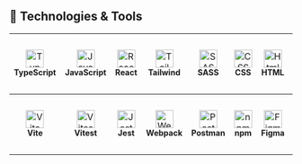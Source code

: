## 🔧 Technologies & Tools

<table>
<tbody>
  <tr>
   <!-- <td align="center" height="108" width="108">
      <img
        src="https://cdn.jsdelivr.net/gh/devicons/devicon/icons/nodejs/nodejs-original.svg"
        width="32px"
        height="32px"
        alt="Node"
      />
      <br /><strong style="font-size: 14px;">Node</strong>
    </td>
    <td align="center" height="108" width="108">
      <img
        src="https://cdn.jsdelivr.net/gh/devicons/devicon/icons/express/express-original.svg"
        width="32px"
        height="32px"
        alt="Express"
      />
      <br /><strong style="font-size: 14px;">Express</strong>
    </td>
    <td align="center" height="108" width="108">
      <img
        src="https://cdn.jsdelivr.net/gh/devicons/devicon/icons/postgresql/postgresql-original.svg"
        width="32px"
        height="32px"
        alt="PostgreSQL"
      />
      <br /><strong style="font-size: 14px;">PostgreSQL</strong>
    </td>
     <td align="center" height="108" width="108">
      <img
        src="https://cdn.jsdelivr.net/gh/devicons/devicon@latest/icons/prisma/prisma-original.svg"
        width="32px"
        height="32px"
        alt="Prisma"
      />
      <br /><strong style="font-size: 14px;">Prisma</strong>
    </td>  -->
<td align="center" height="108" width="108">
      <img
        src="https://cdn.jsdelivr.net/gh/devicons/devicon/icons/typescript/typescript-plain.svg"
        width="32px"
        height="32px"
        alt="TypeScript"
      />
     <br />
     <strong style="font-size: 14px;">TypeScript</strong>
    </td>
<td align="center" height="108" width="108">
      <img
        src="https://cdn.jsdelivr.net/gh/devicons/devicon/icons/javascript/javascript-plain.svg"
        width="32px"
        height="32px"
        alt="JavaScript"
      />
      <br /><strong style="font-size: 14px;">JavaScript</strong>
    </td>
<td align="center" height="108" width="108">
      <img
        src="https://cdn.jsdelivr.net/gh/devicons/devicon/icons/react/react-original.svg"
        width="32px"
        height="32px"
        alt="React"
      />
      <br /><strong style="font-size: 14px;">React</strong>
    </td>

<!-- <td align="center" height="108" width="108">
      <img
        src="https://cdn.jsdelivr.net/gh/devicons/devicon/icons/redux/redux-original.svg"
        width="32px"
        height="32px"
        alt="Redux"
      />
      <br /><strong style="font-size: 14px;">Redux</strong>
    </td> -->

<!-- <td align="center" height="108" width="108">
      <img
        src="https://cdn.jsdelivr.net/gh/devicons/devicon/icons/nextjs/nextjs-original.svg"
        width="32px"
        height="32px"
        alt="Next"
      />
      <br /><strong style="font-size: 14px;">Next</strong>
    </td>  -->

<td align="center" height="108" width="108">
      <img
        src="https://cdn.jsdelivr.net/gh/devicons/devicon/icons/tailwindcss/tailwindcss-original.svg"
        width="32px"
        height="32px"
        alt="Tailwind"
      />
      <br /><strong style="font-size: 14px;">Tailwind</strong>
    </td>
    <td align="center" height="108" width="108">
      <img
        src="https://cdn.jsdelivr.net/gh/devicons/devicon/icons/sass/sass-original.svg"
        width="32px"
        height="32px"
        alt="SASS"
      />
      <br /><strong style="font-size: 14px;">SASS</strong>
    </td>
    <td align="center" height="108" width="108">
      <img
        src="https://cdn.jsdelivr.net/gh/devicons/devicon/icons/css3/css3-original.svg"
        width="32px"
        height="32px"
        alt="CSS"
      />
      <br /><strong style="font-size: 14px;">CSS</strong>
    </td>
    <td align="center" height="108" width="108">
      <img
        src="https://cdn.jsdelivr.net/gh/devicons/devicon/icons/html5/html5-original.svg"
        width="32px"
        height="32px"
        alt="Html"
      />
      <br /><strong style="font-size: 14px;">HTML</strong>
    </td>
<td align="center" height="108" width="108">
      <img
        src="https://cdn.jsdelivr.net/gh/devicons/devicon/icons/git/git-original.svg"
        width="32px"
        height="32px"
        alt="Git"
      />
      <br /><strong style="font-size: 14px; ">Git</strong>
    </td>

</tr>
 </tbody>
  <tbody>
<tr>
<td align="center" height="108" width="108">
      <img
        src="https://cdn.jsdelivr.net/gh/devicons/devicon/icons/vitejs/vitejs-original.svg"
        width="32px"
        height="32px"
        alt="Vite"
      />
      <br /><strong style="font-size: 14px;">Vite</strong>
    </td>

<td align="center" height="108" width="108">
      <img
        src="https://cdn.jsdelivr.net/gh/devicons/devicon/icons/vitest/vitest-original.svg"
        width="32px"
        height="32px"
        alt="Vitest"
      />
      <br /><strong style="font-size: 14px;">Vitest</strong>
    </td>

<td align="center" height="108" width="108">
      <img
        src="https://cdn.jsdelivr.net/gh/devicons/devicon/icons/jest/jest-plain.svg"
        width="32px"
        height="32px"
        alt="Jest"
      />
      <br /><strong style="font-size: 14px;">Jest</strong>
    </td>
<td align="center" height="108" width="108">
      <img
        src="https://cdn.jsdelivr.net/gh/devicons/devicon/icons/webpack/webpack-original.svg"
        width="32px"
        height="32px"
        alt="Webpack"
      />
      <br /><strong style="font-size: 14px;">Webpack</strong>
    </td>
<!-- <td align="center" height="108" width="108">
      <img
        src="https://cdn.jsdelivr.net/gh/devicons/devicon/icons/babel/babel-original.svg"
        width="32px"
        height="32px"
        alt="Babel"
      />
      <br /><strong style="font-size: 14px;">Babel</strong>
    </td> -->
<td align="center" height="108" width="108">
      <img
        src="https://cdn.jsdelivr.net/gh/devicons/devicon/icons/postman/postman-original.svg"
        width="32px"
        height="32px"
        alt="Postman"
      />
      <br /><strong style="font-size: 14px;">Postman</strong>
    </td>

<td align="center" height="108" width="108">
      <img
        src="https://cdn.jsdelivr.net/gh/devicons/devicon/icons/npm/npm-original-wordmark.svg"
        width="32px"
        height="32px"
        alt="npm"
      />
      <br /><strong style="font-size: 14px;">npm</strong>
    </td>

<td align="center" height="108" width="108">
      <img
        src="https://cdn.jsdelivr.net/gh/devicons/devicon/icons/figma/figma-original.svg"
        width="32px"
        height="32px"
        alt="Figma"
      />
      <br /><strong style="font-size: 14px;">Figma</strong>
    </td>
    
<td align="center" height="108" width="108">
      <img
        src="https://cdn.jsdelivr.net/gh/devicons/devicon/icons/vscode/vscode-original.svg"
        width="32px"
        height="32px"
        alt="VS Code"
      />
      <br /><strong style="font-size: 14px;">VS Code</strong>
    </td>

<!-- <td align="center" height="108" width="108">
      <img
        src="https://cdn.jsdelivr.net/gh/devicons/devicon/icons/illustrator/illustrator-plain.svg"
        width="32px"
        height="32px"
        alt="Illustrator"
      />
      <br /><strong style="font-size: 14px;">Illustrator</strong>
    </td> -->
  </tr>
   </tbody>
</table>
